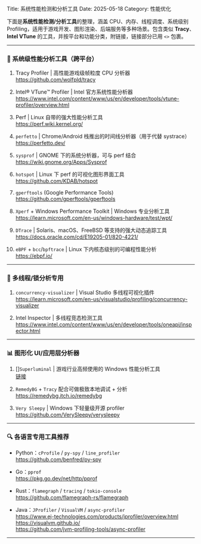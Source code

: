 Title: 系统性能检测和分析工具
Date: 2025-05-18
Category: 性能优化

下面是**系统性能检测/分析工具**的整理，涵盖 CPU、内存、线程调度、系统级别 Profiling，适用于游戏开发、图形渲染、后端服务等多种场景。包含类似 **Tracy**、**Intel VTune** 的工具，并按平台和功能分类，附链接，链接部分已用 `<>` 包裹。

---

### 🧠 系统级性能分析工具（跨平台）

1. Tracy Profiler | 高性能游戏级帧粒度 CPU 分析器  
   <https://github.com/wolfpld/tracy>

2. Intel® VTune™ Profiler | Intel 官方系统性能分析器  
   <https://www.intel.com/content/www/us/en/developer/tools/vtune-profiler/overview.html>

3. Perf | Linux 自带的强大性能分析工具  
   <https://perf.wiki.kernel.org/>

4. `perfetto` | Chrome/Android 栈推出的时间线分析器（用于代替 systrace）  
   <https://perfetto.dev/>

5. `sysprof` | GNOME 下的系统分析器，可与 perf 结合  
   <https://wiki.gnome.org/Apps/Sysprof>

6. `hotspot` | Linux 下 perf 的可视化图形界面工具  
   <https://github.com/KDAB/hotspot>

7. `gperftools` (Google Performance Tools)  
   <https://github.com/gperftools/gperftools>

8. `Xperf` + Windows Performance Toolkit | Windows 专业分析工具  
   <https://learn.microsoft.com/en-us/windows-hardware/test/wpt/>

9. `DTrace` | Solaris、macOS、FreeBSD 等支持的强大动态追踪工具  
   <https://docs.oracle.com/cd/E19205-01/820-4221/>

10. `eBPF` + `bcc`/`bpftrace` | Linux 下内核态级别的可编程性能分析  
   <https://ebpf.io/>

---

### 🧵 多线程/锁分析专用

1. `concurrency-visualizer` | Visual Studio 多线程可视化插件  
   <https://learn.microsoft.com/en-us/visualstudio/profiling/concurrency-visualizer>

2. Intel Inspector | 多线程竞态检测工具  
   <https://www.intel.com/content/www/us/en/developer/tools/oneapi/inspector.html>

---

### 📊 图形化 UI/应用层分析器

1. []`Superluminal` | 游戏行业高频使用的 Windows 性能分析工具  
   [链接](https://superluminal.eu/)

2. `RemedyBG` + `Tracy` 配合可做极致本地调试 + 分析  
   <https://remedybg.itch.io/remedybg>

3. `Very Sleepy` | Windows 下轻量级开源 profiler  
   <https://github.com/VerySleepy/verysleepy>

---

### 🔍 各语言专用工具推荐

- Python：`cProfile` / `py-spy` / `line_profiler`  
  <https://github.com/benfred/py-spy>

- Go：`pprof`  
  <https://pkg.go.dev/net/http/pprof>

- Rust：`flamegraph` / `tracing` / `tokio-console`  
  <https://github.com/flamegraph-rs/flamegraph>

- Java：`JProfiler` / `VisualVM` / `async-profiler`  
  <https://www.ej-technologies.com/products/jprofiler/overview.html>  
  <https://visualvm.github.io/>  
  <https://github.com/jvm-profiling-tools/async-profiler>

---
